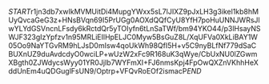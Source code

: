 $START$r1jn3db7xwIkMVMUitDi4MupgYWxx5sL7lJIXZ9pJxLH3g3ikel1kb8hMUyQvcaGeG3z+HNsBVqn69I5PrUGg0AOXdQQfCyU8YfH7poHuUNNJWRsJlwYLYdGSVncnLFsdy6kRctdQr5yTOIyfn6tLnSaTWf/bm94YKO44/p3lHsayNSWJF323gIzYpfzv1n95MRLiEIlHpELJC0Myw5BsGuZ8L/XqUFVa0XkLiBAY1W05Oo9NaYTGvRM9hLJsD0mIsw4qoUkWh98QfI5H+v5C9nyBLfNf779dSaCBUXnUZ9duAvdcdyO0wciLP+wUzW2xFc9R168uK3qWye/CbUxNU0lZGwmXBgth0ZJWdycsWyy01YR0JjIb7WYFmXI+FJ6nmsKpj4FpOwQXZnVKhhHeXddUnEm4uQDGuglFsUN9/Optrp+VFQvRoEOf2ismacP$END$
